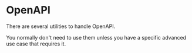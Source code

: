 # OpenAPI

There are several utilities to handle OpenAPI.

You normally don't need to use them unless you have a specific advanced use case that requires it.

